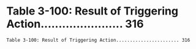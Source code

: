 # Table 3-100: Result of Triggering Action....................... 316

```
Table 3-100: Result of Triggering Action....................... 316

```

